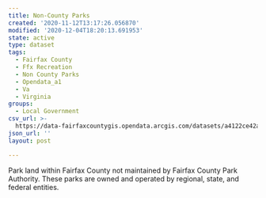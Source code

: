 ```yaml
---
title: Non-County Parks
created: '2020-11-12T13:17:26.056870'
modified: '2020-12-04T18:20:13.691953'
state: active
type: dataset
tags:
  - Fairfax County
  - Ffx Recreation
  - Non County Parks
  - Opendata_a1
  - Va
  - Virginia
groups:
  - Local Government
csv_url: >-
  https://data-fairfaxcountygis.opendata.arcgis.com/datasets/a4122ce42a0547acb89ecc474e2b2539_6.csv?outSR=%7B%22latestWkid%22%3A2283%2C%22wkid%22%3A102746%7D
json_url: ''
layout: post

---
```

Park land within Fairfax County not maintained by Fairfax County Park Authority. These parks are owned and operated by regional, state, and federal entities.
